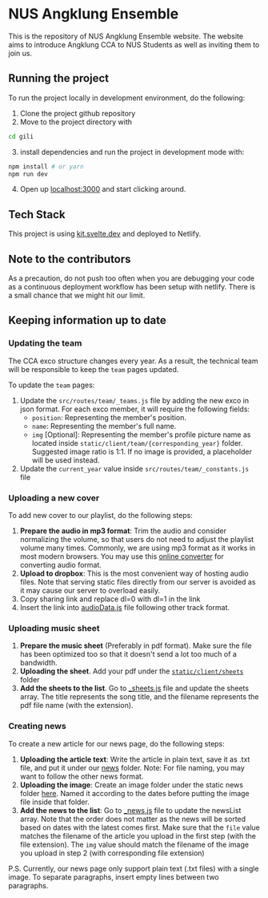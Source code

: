 # NUS Angklung Ensemble

This is the repository of NUS Angklung Ensemble website.
The website aims to introduce Angklung CCA to NUS Students as well as inviting them to join us.

## Running the project

To run the project locally in development environment, do the following:

1. Clone the project github repository
2. Move to the project directory with

```bash
cd gili
```

3. install dependencies and run the project in development mode with:

```bash
npm install # or yarn
npm run dev
```

4. Open up [localhost:3000](http://localhost:3000) and start clicking around.

## Tech Stack

This project is using [kit.svelte.dev](https://kit.svelte.dev) and deployed to Netlify.

## Note to the contributors

As a precaution, do not push too often when you are debugging your code as a continuous deployment workflow has been setup with netlify. There is a small chance that we might hit our limit.

## Keeping information up to date

### Updating the team

The CCA exco structure changes every year. As a result, the technical team will be responsible to keep the `team` pages updated.

To update the `team` pages:

1. Update the `src/routes/team/_teams.js` file by adding the new exco in json format. For each exco member, it will require the following fields:
    - `position`: Representing the member's position.
    - `name`: Representing the member's full name.
    - `img` [Optional]: Representing the member's profile picture name as located inside `static/client/team/{corresponding_year}` folder. Suggested image ratio is 1:1. If no image is provided, a placeholder will be used instead.
2. Update the `current_year` value inside `src/routes/team/_constants.js` file

### Uploading a new cover

To add new cover to our playlist, do the following steps:

1. **Prepare the audio in mp3 format**: Trim the audio and consider normalizing the volume, so that users do not need to adjust the playlist volume many times. Commonly, we are using mp3 format as it works in most modern browsers. You may use this [online converter](https://online-audio-converter.com/) for converting audio format.
2. **Upload to dropbox**: This is the most convenient way of hosting audio files. Note that serving static files directly from our server is avoided as it may cause our server to overload easily.
3. Copy sharing link and replace dl=0 with dl=1 in the link
4. Insert the link into [audioData.js](https://github.com/nus-angklung/gili/blob/dev/src/routes/our-music/audioData.js) file following other track format.

### Uploading music sheet

1. **Prepare the music sheet** (Preferably in pdf format). Make sure the file has been optimized too so that it doesn't send a lot too much of a bandwidth.
2. **Uploading the sheet**. Add your pdf under the [`static/client/sheets`](https://github.com/nus-angklung/gili/tree/dev/static/client/sheets) folder
3. **Add the sheets to the list**. Go to [\_sheets.js](https://github.com/nus-angklung/gili/blob/dev/src/routes/sheets/_sheets.js) file and update the sheets array. The title represents the song title, and the filename represents the pdf file name (with the extension).

### Creating news

To create a new article for our news page, do the following steps:

1. **Uploading the article text**: Write the article in plain text, save it as .txt file, and put it under our [news](https://github.com/nus-angklung/gili/tree/dev/news) folder. Note: For file naming, you may want to follow the other news format.
2. **Uploading the image**: Create an image folder under the static news folder [here](https://github.com/nus-angklung/gili/tree/dev/static/client/news). Named it according to the dates before putting the image file inside that folder.
3. **Add the news to the list**: Go to [\_news.js](https://github.com/nus-angklung/gili/blob/dev/src/routes/news/_news.js) file to update the newsList array. Note that the order does not matter as the news will be sorted based on dates with the latest comes first. Make sure that the `file` value matches the filename of the article you upload in the first step (with the file extension). The `img` value should match the filename of the image you upload in step 2 (with corresponding file extension)

P.S. Currently, our news page only support plain text (.txt files) with a single image. To separate paragraphs, insert empty lines between two paragraphs.
